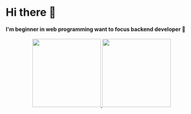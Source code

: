 <h1>Hi there 👋</h1>
<strong>I'm beginner in web programming want to focus backend developer 🤲</strong>
<br/>
<br/>
<div align="center">
  <a href="https://github.com/amelia-iky/">
    <img height="180" src="https://github-readme-stats-eight-theta.vercel.app/api?username=amelia-iky&show_icons=true&theme=algolia&include_all_commits=true&count_private=true"/>
    <img height="180" src="https://github-readme-stats-eight-theta.vercel.app/api/top-langs/?username=amelia-iky&layout=compact&langs_count=8&theme=algolia"/>
  </a>
</div>
